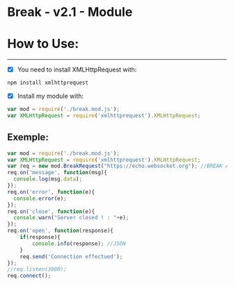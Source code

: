 # Break - v2.1 - Module

# How to Use:
-------------------------------------------------
- [X] You need to install XMLHttpRequest with:
```js
npm install xmlhttprequest
```
- [X] Install my module with:
```js
var mod = require('./break.mod.js');
var XMLHttpRequest = require('xmlhttprequest').XMLHttpRequest;
```


Exemple:
-------------------------------------------------
```js
var mod = require('./break.mod.js');
var XMLHttpRequest = require('xmlhttprequest').XMLHttpRequest;
var req = new mod.BreakRequest("https://echo.websocket.org"); //BREAK AUTOMATICALLY SET THE URL ON 'wss://echo.websocket.org'
req.on('message', function(msg){
  console.log(msg.data);
});
req.on('error', function(e){
  console.error(e);
});
req.on('close', function(e){
  console.warn("Server closed ! : "+e);
});
req.on('open', function(response){
	if(response){
		console.info(response); //JSON
	}
	req.send('Connection effectued');
});
//req.listen(3000);
req.connect();
```
